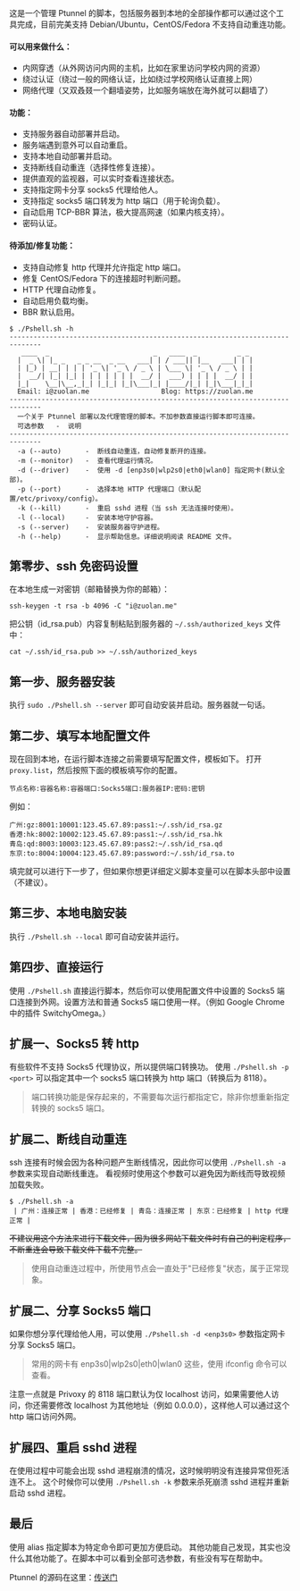 这是一个管理 Ptunnel 的脚本，包括服务器到本地的全部操作都可以通过这个工具完成，目前完美支持 Debian/Ubuntu，CentOS/Fedora 不支持自动重连功能。

#### 可以用来做什么：

* 内网穿透（从外网访问内网的主机，比如在家里访问学校内网的资源）
* 绕过认证（绕过一般的网络认证，比如绕过学校网络认证直接上网）
* 网络代理（又双叒叕一个翻墙姿势，比如服务端放在海外就可以翻墙了）

#### 功能：
* 支持服务器自动部署并启动。
* 服务端遇到意外可以自动重启。
* 支持本地自动部署并启动。
* 支持断线自动重连（选择性修复连接）。
* 提供直观的监视器，可以实时查看连接状态。
* 支持指定网卡分享 socks5 代理给他人。
* 支持指定 socks5 端口转发为 http 端口（用于轮询负载）。
* 自动启用 TCP-BBR 算法，极大提高网速（如果内核支持）。
* 密码认证。

#### 待添加/修复功能：
* 支持自动修复 http 代理并允许指定 http 端口。
* 修复 CentOS/Fedora 下的连接超时判断问题。
* HTTP 代理自动修复。
* 自动启用负载均衡。
* BBR 默认启用。

```
$ ./Pshell.sh -h
------------------------------------------------------------------------------
   ____  _                          _   ____  _          _ _ 
  |  _ \| |_ _   _ _ __  _ __   ___| | / ___|| |__   ___| | |
  | |_) | __| | | | '_ \| '_ \ / _ \ | \___ \| '_ \ / _ \ | |
  |  __/| |_| |_| | | | | | | |  __/ |  ___) | | | |  __/ | |
  |_|    \__|\__,_|_| |_|_| |_|\___|_| |____/|_| |_|\___|_|_|
  Email: i@zuolan.me                  Blog: https://zuolan.me
------------------------------------------------------------------------------
  一个关于 Ptunnel 部署以及代理管理的脚本。不加参数直接运行脚本即可连接。
  可选参数   -  说明
------------------------------------------------------------------------------
  -a (--auto)      -  断线自动重连，自动修复断开的连接。
  -m (--monitor)   -  查看代理运行情况。
  -d (--driver)    -  使用 -d [enp3s0|wlp2s0|eth0|wlan0] 指定网卡(默认全部)。
  -p (--port)      -  选择本地 HTTP 代理端口（默认配置/etc/privoxy/config）。
  -k (--kill)      -  重启 sshd 进程（当 ssh 无法连接时使用）。
  -l (--local)     -  安装本地守护容器。
  -s (--server)    -  安装服务器守护进程。
  -h (--help)      -  显示帮助信息。详细说明阅读 README 文件。
```

## 第零步、ssh 免密码设置
在本地生成一对密钥（邮箱替换为你的邮箱）：
```
ssh-keygen -t rsa -b 4096 -C "i@zuolan.me"
```
把公钥（id_rsa.pub）内容复制粘贴到服务器的 `~/.ssh/authorized_keys` 文件中：
```
cat ~/.ssh/id_rsa.pub >> ~/.ssh/authorized_keys
```

## 第一步、服务器安装

执行 `sudo ./Pshell.sh --server` 即可自动安装并启动。服务器就一句话。

## 第二步、填写本地配置文件

现在回到本地，在运行脚本连接之前需要填写配置文件，模板如下。
打开 `proxy.list`，然后按照下面的模板填写你的配置。

```shell
节点名称:容器名称:容器端口:Socks5端口:服务器IP:密码:密钥
```

例如：

```
广州:gz:8001:10001:123.45.67.89:pass1:~/.ssh/id_rsa.gz
香港:hk:8002:10002:123.45.67.89:pass1:~/.ssh/id_rsa.hk
青岛:qd:8003:10003:123.45.67.89:pass2:~/.ssh/id_rsa.qd
东京:to:8004:10004:123.45.67.89:password:~/.ssh/id_rsa.to
```

填完就可以进行下一步了，但如果你想更详细定义脚本变量可以在脚本头部中设置（不建议）。

## 第三步、本地电脑安装
执行 `./Pshell.sh --local` 即可自动安装并运行。

## 第四步、直接运行
使用 `./Pshell.sh` 直接运行脚本，然后你可以使用配置文件中设置的 Socks5 端口连接到外网。设置方法和普通 Socks5 端口使用一样。（例如 Google Chrome 中的插件 SwitchyOmega。）

## 扩展一、Socks5 转 http
有些软件不支持 Socks5 代理协议，所以提供端口转换功。
使用 `./Pshell.sh -p <port>` 可以指定其中一个 socks5 端口转换为 http 端口（转换后为 8118）。
> 端口转换功能是保存起来的，不需要每次运行都指定它，除非你想重新指定转换的 socks5 端口。

## 扩展二、断线自动重连
ssh 连接有时候会因为各种问题产生断线情况，因此你可以使用 `./Pshell.sh -a` 参数来实现自动断线重连。
看视频时使用这个参数可以避免因为断线而导致视频加载失败。
```
$ ./Pshell.sh -a
 | 广州：连接正常 | 香港：已经修复 | 青岛：连接正常 | 东京：已经修复 | http 代理正常 |
```
~~不建议用这个方法来进行下载文件，因为很多网站下载文件时有自己的判定程序，不断重连会导致下载文件下载不完整。~~
> 使用自动重连过程中，所使用节点会一直处于"已经修复"状态，属于正常现象。

## 扩展二、分享 Socks5 端口
如果你想分享代理给他人用，可以使用 `./Pshell.sh -d <enp3s0>` 参数指定网卡分享 Socks5 端口。
> 常用的网卡有 enp3s0|wlp2s0|eth0|wlan0 这些，使用 ifconfig 命令可以查看。

注意一点就是 Privoxy 的 8118 端口默认为仅 localhost 访问，如果需要他人访问，你还需要修改 localhost 为其他地址（例如 0.0.0.0），这样他人可以通过这个 http 端口访问外网。

## 扩展四、重启 sshd 进程
在使用过程中可能会出现 sshd 进程崩溃的情况，这时候明明没有连接异常但死活连不上。
这个时候你可以使用 `./Pshell.sh -k` 参数来杀死崩溃 sshd 进程并重新启动 sshd 进程。

## 最后
使用 alias 指定脚本为特定命令即可更加方便启动。
其他功能自己发现，其实也没什么其他功能了。在脚本中可以看到全部可选参数，有些没有写在帮助中。

Ptunnel 的源码在这里：[传送门](https://github.com/izuolan/dockerfiles/tree/master/ptunnel)
